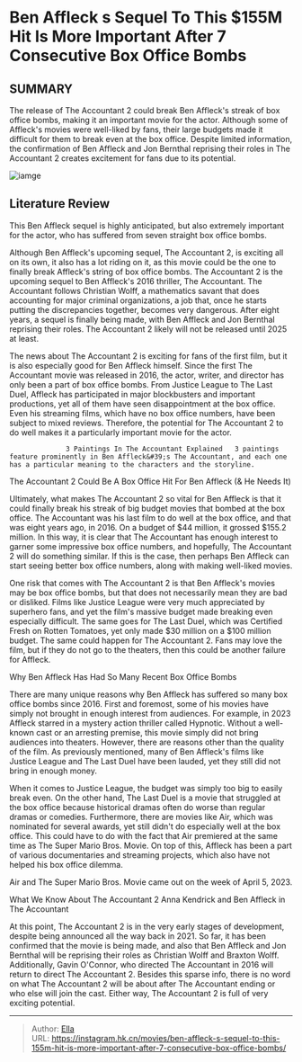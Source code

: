 # Ben Affleck s Sequel To This $155M Hit Is More Important After 7 Consecutive Box Office Bombs


## SUMMARY 



  The release of The Accountant 2 could break Ben Affleck&#39;s streak of box office bombs, making it an important movie for the actor.   Although some of Affleck&#39;s movies were well-liked by fans, their large budgets made it difficult for them to break even at the box office.   Despite limited information, the confirmation of Ben Affleck and Jon Bernthal reprising their roles in The Accountant 2 creates excitement for fans due to its potential.  

![iamge](https://static1.srcdn.com/wordpress/wp-content/uploads/2024/01/benaffleckaccountant.jpg)

## Literature Review

This Ben Affleck sequel is highly anticipated, but also extremely important for the actor, who has suffered from seven straight box office bombs.




Although Ben Affleck&#39;s upcoming sequel, The Accountant 2, is exciting all on its own, it also has a lot riding on it, as this movie could be the one to finally break Affleck&#39;s string of box office bombs. The Accountant 2 is the upcoming sequel to Ben Affleck&#39;s 2016 thriller, The Accountant. The Accountant follows Christian Wolff, a mathematics savant that does accounting for major criminal organizations, a job that, once he starts putting the discrepancies together, becomes very dangerous. After eight years, a sequel is finally being made, with Ben Affleck and Jon Bernthal reprising their roles. The Accountant 2 likely will not be released until 2025 at least.




The news about The Accountant 2 is exciting for fans of the first film, but it is also especially good for Ben Affleck himself. Since the first The Accountant movie was released in 2016, the actor, writer, and director has only been a part of box office bombs. From Justice League to The Last Duel, Affleck has participated in major blockbusters and important productions, yet all of them have seen disappointment at the box office. Even his streaming films, which have no box office numbers, have been subject to mixed reviews. Therefore, the potential for The Accountant 2 to do well makes it a particularly important movie for the actor.

                  3 Paintings In The Accountant Explained   3 paintings feature prominently in Ben Affleck&#39;s The Accountant, and each one has a particular meaning to the characters and the storyline.   


 The Accountant 2 Could Be A Box Office Hit For Ben Affleck (&amp; He Needs It) 
         




Ultimately, what makes The Accountant 2 so vital for Ben Affleck is that it could finally break his streak of big budget movies that bombed at the box office. The Accountant was his last film to do well at the box office, and that was eight years ago, in 2016. On a budget of $44 million, it grossed $155.2 million. In this way, it is clear that The Accountant has enough interest to garner some impressive box office numbers, and hopefully, The Accountant 2 will do something similar. If this is the case, then perhaps Ben Affleck can start seeing better box office numbers, along with making well-liked movies.

One risk that comes with The Accountant 2 is that Ben Affleck&#39;s movies may be box office bombs, but that does not necessarily mean they are bad or disliked. Films like Justice League were very much appreciated by superhero fans, and yet the film&#39;s massive budget made breaking even especially difficult. The same goes for The Last Duel, which was Certified Fresh on Rotten Tomatoes, yet only made $30 million on a $100 million budget. The same could happen for The Accountant 2. Fans may love the film, but if they do not go to the theaters, then this could be another failure for Affleck.






 Why Ben Affleck Has Had So Many Recent Box Office Bombs 
          

There are many unique reasons why Ben Affleck has suffered so many box office bombs since 2016. First and foremost, some of his movies have simply not brought in enough interest from audiences. For example, in 2023 Affleck starred in a mystery action thriller called Hypnotic. Without a well-known cast or an arresting premise, this movie simply did not bring audiences into theaters. However, there are reasons other than the quality of the film. As previously mentioned, many of Ben Affleck&#39;s films like Justice League and The Last Duel have been lauded, yet they still did not bring in enough money.

When it comes to Justice League, the budget was simply too big to easily break even. On the other hand, The Last Duel is a movie that struggled at the box office because historical dramas often do worse than regular dramas or comedies. Furthermore, there are movies like Air, which was nominated for several awards, yet still didn&#39;t do especially well at the box office. This could have to do with the fact that Air premiered at the same time as The Super Mario Bros. Movie. On top of this, Affleck has been a part of various documentaries and streaming projects, which also have not helped his box office dilemma.






Air and The Super Mario Bros. Movie came out on the week of April 5, 2023.






 What We Know About The Accountant 2 
        Anna Kendrick and Ben Affleck in The Accountant   

At this point, The Accountant 2 is in the very early stages of development, despite being announced all the way back in 2021. So far, it has been confirmed that the movie is being made, and also that Ben Affleck and Jon Bernthal will be reprising their roles as Christian Wolff and Braxton Wolff. Additionally, Gavin O&#39;Connor, who directed The Accountant in 2016 will return to direct The Accountant 2. Besides this sparse info, there is no word on what The Accountant 2 will be about after The Accountant ending or who else will join the cast. Either way, The Accountant 2 is full of very exciting potential.






---

> Author: [Ella](https://instagram.hk.cn/)  
> URL: https://instagram.hk.cn/movies/ben-affleck-s-sequel-to-this-155m-hit-is-more-important-after-7-consecutive-box-office-bombs/  

